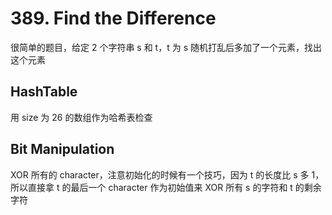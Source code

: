 # 389. Find the Difference
很简单的题目，给定 2 个字符串 s 和 t，t 为 s 随机打乱后多加了一个元素，找出这个元素

## HashTable 
用 size 为 26 的数组作为哈希表检查

## Bit Manipulation
XOR 所有的 character，注意初始化的时候有一个技巧，因为 t 的长度比 s 多 1，所以直接拿 t 的最后一个 character 作为初始值来 XOR 所有 s 的字符和 t 的剩余字符
